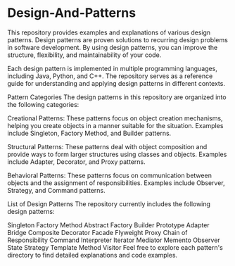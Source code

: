 # Design-And-Patterns
This repository provides examples and explanations of various design patterns. Design patterns are proven solutions to recurring design problems in software development. By using design patterns, you can improve the structure, flexibility, and maintainability of your code.

Each design pattern is implemented in multiple programming languages, including Java, Python, and C++. The repository serves as a reference guide for understanding and applying design patterns in different contexts.

Pattern Categories
The design patterns in this repository are organized into the following categories:

Creational Patterns: These patterns focus on object creation mechanisms, helping you create objects in a manner suitable for the situation. Examples include Singleton, Factory Method, and Builder patterns.

Structural Patterns: These patterns deal with object composition and provide ways to form larger structures using classes and objects. Examples include Adapter, Decorator, and Proxy patterns.

Behavioral Patterns: These patterns focus on communication between objects and the assignment of responsibilities. Examples include Observer, Strategy, and Command patterns.

List of Design Patterns
The repository currently includes the following design patterns:

Singleton
Factory Method
Abstract Factory
Builder
Prototype
Adapter
Bridge
Composite
Decorator
Facade
Flyweight
Proxy
Chain of Responsibility
Command
Interpreter
Iterator
Mediator
Memento
Observer
State
Strategy
Template Method
Visitor
Feel free to explore each pattern's directory to find detailed explanations and code examples.
